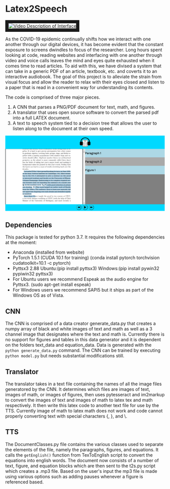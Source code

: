 # Latex2Speech

<a href="http://www.youtube.com/watch?feature=player_embedded&v=f8mBAKDy9n0
" target="_blank"><img src="http://img.youtube.com/vi/f8mBAKDy9n0/0.jpg" 
alt="Video Description of Interface" width="240" height="180" border="10" /></a>

As the COVID-19 epidemic continually shifts how we interact with one another through our digital devices, it has become evident that the constant exposure to screens dwindles to focus of the researcher. 
Long hours spent looking at code, reading websites and interfacing with one another through video and voice calls leaves the mind and eyes quite exhausted when it comes time to read articles. To aid with 
this, we have divised a system that can take in a generic PDF of an article, textbook, etc. and coverts it to an interactive audiobook. The goal of this project is to alleviate the strain from visual 
focus and allow the reader to relax with their eyes closed and listen to a paper that is read in a convenient way for understanding its contents.


The code is comprised of three major pieces. 
1. A CNN that parses a PNG/PDF document for text, math, and figures.
2. A translator that uses open source software to convert the parsed pdf into a full LATEX document.
3. A text to speech system tied to a decision tree that allows the user to listen along to the document at their own speed.


![alt text](Capture.PNG)

## Dependencies
This package is tested for python 3.7. It requires the following dependencies at the moment:
- Anaconda (installed from website)
- PyTorch 1.5.1 (CUDA 10.1 for training) (conda install pytorch torchvision cudatoolkit=10.1 -c pytorch)
- Pyttsx3 2.88 Ubuntu:(pip install pyttsx3) Windows:(pip install pywin32 pypiwin32 pyttsx3)
- For Ubuntu users we recommend Espeak as the audio engine for Pyttsx3. (sudo apt-get install espeak)
- For Windows users we recommend SAPI5 but it ships as part of the Windows OS as of Vista.


## CNN
The CNN is comprised of a data creator generate_data.py that creates a numpy array of black and white images of text and math as well as a 3 channel image that designates where the text and math is. Currently there is no support for figures and tables in this data generator and it is dependent on the folders text_data and equation_data. Data is generated with the `python generate_data.py` command. The CNN can be trained by executing `python model.py` but needs substantial modifications still.


## Translator

The translator takes in a text file containing the names of all the image files generatored by the CNN. It determines which files are images of text, images of math, or images of figures, then uses pytesseract and im2markup to convert the images of text and images of math to latex tex and math respectively. It then write this latex code to another text file for use by the TTS. Currently image of math to latex math does not work and code cannot properly converting text with special characters {, }, and \\.

## TTS 

The DocumentClasses.py file contains the various classes used to separate the elements of the file, namely the paragraphs, figures, and equations. It calls the `getEnglish()` function from TexToEnglish script to convert the equations into english words. The document now consists of a number of text, figure, and equation blocks which are then sent to the t2s.py script which creates a .mp3 file. Based on the user's input the mp3 file is made using various options such as adding pauses whenever a figure is referenced based.
